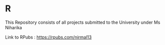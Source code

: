 # R
This Repository consists of all projects submitted to the University under Ms Niharika

Link to RPubs : https://rpubs.com/nirmal13
